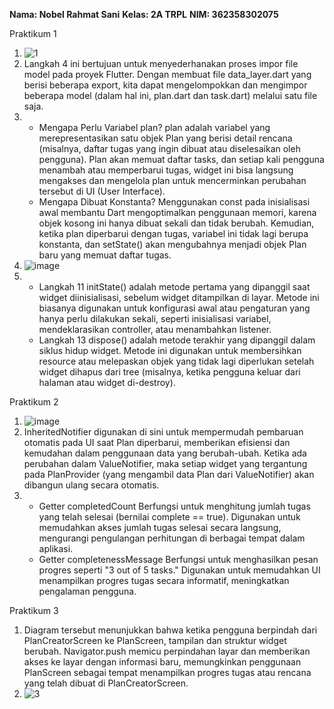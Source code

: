 **Nama: Nobel Rahmat Sani**
**Kelas: 2A TRPL**
**NIM: 362358302075**

Praktikum 1
1. ![1](https://github.com/user-attachments/assets/589775b4-f5a3-41b9-89f7-60efe592fe21)
2. Langkah 4 ini bertujuan untuk menyederhanakan proses impor file model pada proyek Flutter. Dengan membuat file data_layer.dart yang berisi beberapa export, kita dapat mengelompokkan dan mengimpor beberapa model (dalam hal ini, plan.dart dan task.dart) melalui satu file saja.
3. - Mengapa Perlu Variabel plan?
     plan adalah variabel yang merepresentasikan satu objek Plan yang berisi detail rencana (misalnya, daftar tugas yang ingin dibuat atau diselesaikan oleh pengguna). Plan akan memuat daftar tasks, dan setiap kali pengguna menambah atau memperbarui tugas, widget ini bisa langsung mengakses dan mengelola plan untuk mencerminkan perubahan tersebut di UI (User Interface).
   - Mengapa Dibuat Konstanta?
     Menggunakan const pada inisialisasi awal membantu Dart mengoptimalkan penggunaan memori, karena objek kosong ini hanya dibuat sekali dan tidak berubah. Kemudian, ketika plan diperbarui dengan tugas, variabel ini tidak lagi berupa konstanta, dan setState() akan mengubahnya menjadi objek Plan baru yang memuat daftar tugas.
4. ![image](https://github.com/user-attachments/assets/d19a9b0d-e7e9-4b23-811f-89c7fa714afb)
5. - Langkah 11
     initState() adalah metode pertama yang dipanggil saat widget diinisialisasi, sebelum widget ditampilkan di layar. Metode ini biasanya digunakan untuk konfigurasi awal atau pengaturan yang hanya perlu dilakukan sekali, seperti inisialisasi variabel, mendeklarasikan controller, atau menambahkan listener.
   - Langkah 13
     dispose() adalah metode terakhir yang dipanggil dalam siklus hidup widget. Metode ini digunakan untuk membersihkan resource atau melepaskan objek yang tidak lagi diperlukan setelah widget dihapus dari tree (misalnya, ketika pengguna keluar dari halaman atau widget di-destroy).

Praktikum 2
1. ![image](https://github.com/user-attachments/assets/0be97b37-6cd4-45b0-9a4b-903342955e3e)
2. InheritedNotifier digunakan di sini untuk mempermudah pembaruan otomatis pada UI saat Plan diperbarui, memberikan efisiensi dan kemudahan dalam penggunaan data yang berubah-ubah. Ketika ada perubahan dalam ValueNotifier<Plan>, maka setiap widget yang tergantung pada PlanProvider (yang mengambil data Plan dari ValueNotifier<Plan>) akan dibangun ulang secara otomatis.
3. - Getter completedCount
     Berfungsi untuk menghitung jumlah tugas yang telah selesai (bernilai complete == true). Digunakan untuk memudahkan akses jumlah tugas selesai secara langsung, mengurangi pengulangan perhitungan di berbagai tempat dalam aplikasi.
   - Getter completenessMessage
     Berfungsi untuk menghasilkan pesan progres seperti "3 out of 5 tasks." Digunakan untuk memudahkan UI menampilkan progres tugas secara informatif, meningkatkan pengalaman pengguna.

Praktikum 3
1. Diagram tersebut menunjukkan bahwa ketika pengguna berpindah dari PlanCreatorScreen ke PlanScreen, tampilan dan struktur widget berubah. Navigator.push memicu perpindahan layar dan memberikan akses ke layar dengan informasi baru, memungkinkan penggunaan PlanScreen sebagai tempat menampilkan progres tugas atau rencana yang telah dibuat di PlanCreatorScreen.
2. ![3](https://github.com/user-attachments/assets/5db28c9b-2fdc-48ed-8e1d-748311f10a00)

